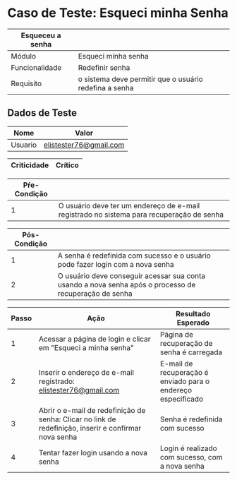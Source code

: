 # Caso de Teste: Esqueci minha Senha

| Esqueceu a senha |                     |
| ---------------- | ------------------- |
| Módulo           | Esqueci minha senha |
| Funcionalidade   | Redefinir senha     |
| Requisito        | o sistema deve permitir que o usuário redefina a senha |

## Dados de Teste              

| Nome  | Valor |
|-------|-------|
| Usuario | elistester76@gmail.com |

| Criticidade | Crítico |
| ----------- | ------- | 

| Pŕe-Condição |        |
| ------------ |--------|
| 1 | O usuário deve ter um endereço de e-mail registrado no sistema para recuperação de senha |

| Pós-Condição |        |
| ------------ | ------ |
| 1 | A senha é redefinida com sucesso e o usuário pode fazer login com a nova senha |
| 2 | O usuário deve conseguir acessar sua conta usando a nova senha após o processo de recuperação de senha |

| Passo | Ação | Resultado Esperado |
|-------|------|--------------------|
| 1     | Acessar a página de login e clicar em "Esqueci a minha senha" | Página de recuperação de senha é carregada |
| 2     | Inserir o endereço de e-mail registrado: elistester76@gmail.com | E-mail de recuperação é enviado para o endereço especificado |
| 3     | Abrir o e-mail de redefinição de senha: Clicar no link de redefinição, inserir e confirmar nova senha | Senha é redefinida com sucesso |
| 4     | Tentar fazer login usando a nova senha | Login é realizado com sucesso, com a nova senha |